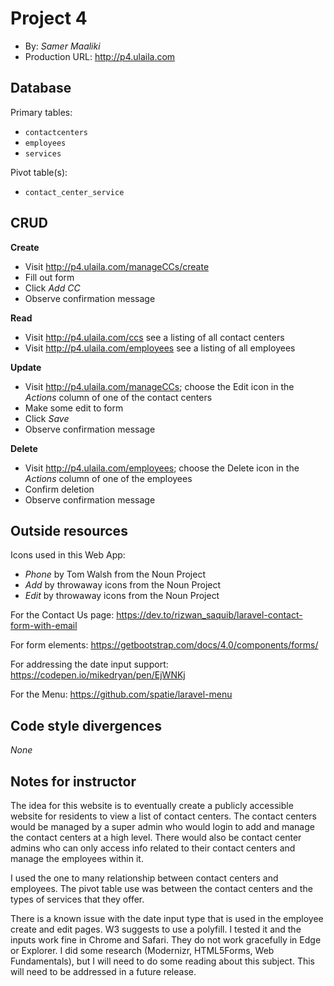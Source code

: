 # Project 4
+ By: *Samer Maaliki*
+ Production URL: <http://p4.ulaila.com>

## Database

Primary tables:
  + `contactcenters`
  + `employees`
  + `services`
  
Pivot table(s):
  + `contact_center_service`


## CRUD

__Create__
  + Visit <http://p4.ulaila.com/manageCCs/create>
  + Fill out form
  + Click *Add CC*
  + Observe confirmation message

__Read__
  + Visit <http://p4.ulaila.com/ccs> see a listing of all contact centers
  + Visit <http://p4.ulaila.com/employees> see a listing of all employees

__Update__
  + Visit <http://p4.ulaila.com/manageCCs>; choose the Edit icon in the *Actions* column of one of the contact centers
  + Make some edit to form
  + Click *Save*
  + Observe confirmation message

__Delete__
  + Visit <http://p4.ulaila.com/employees>; choose the Delete icon in the *Actions* column of one  of the employees
  + Confirm deletion
  + Observe confirmation message

## Outside resources

Icons used in this Web App:
+ *Phone* by Tom Walsh from the Noun Project
+ *Add* by throwaway icons from the Noun Project
+ *Edit* by throwaway icons from the Noun Project
 
For the Contact Us page:
<https://dev.to/rizwan_saquib/laravel-contact-form-with-email>
 
For form elements:
<https://getbootstrap.com/docs/4.0/components/forms/>
 
For addressing the date input support:
<https://codepen.io/mikedryan/pen/EjWNKj>

For the Menu:
<https://github.com/spatie/laravel-menu>

## Code style divergences
*None*

## Notes for instructor
The idea for this website is to eventually create a publicly accessible website for residents to view a list of contact centers.  The contact centers would be managed by a super admin who would login to add and manage the contact centers at a high level.  There would also be contact center admins who can only access info related to their contact centers and manage the employees within it.

I used the one to many relationship between contact centers and employees. The pivot table use was between the contact centers and the types of services that they offer.

There is a known issue with the date input type that is used in the employee create and edit pages.  W3 suggests to use a polyfill. I tested it and the inputs work fine in Chrome and Safari.  They do not work gracefully in Edge or Explorer.  I did some research (Modernizr, HTML5Forms, Web Fundamentals), but I will need to do some reading about this subject.  This will need to be addressed in a future release.   